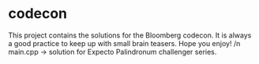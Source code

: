 # codecon
This project contains the solutions for the Bloomberg codecon. It is always a good practice to keep up with small brain teasers. Hope you enjoy! /n
main.cpp -> solution for Expecto Palindronum challenger series.

